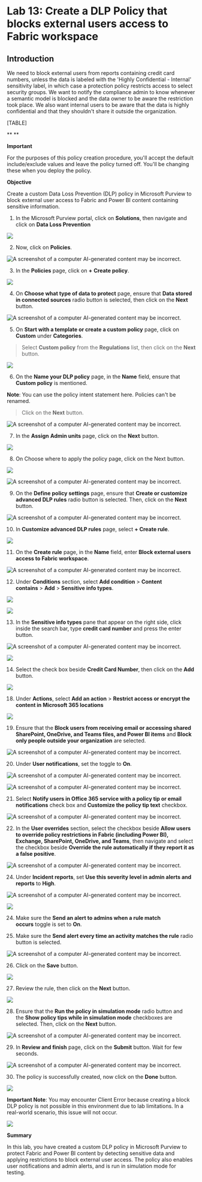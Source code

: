 # Lab 13: Create a DLP Policy that blocks external users access to Fabric workspace

## Introduction

We need to block external users from reports containing credit card
numbers, unless the data is labeled with the 'Highly Confidential -
Internal' sensitivity label, in which case a protection policy restricts
access to select security groups. We want to notify the compliance admin
to know whenever a semantic model is blocked and the data owner to be
aware the restriction took place. We also want internal users to be
aware that the data is highly confidential and that they shouldn't share
it outside the organization.

[TABLE]

** **

**Important**

For the purposes of this policy creation procedure, you'll accept the
default include/exclude values and leave the policy turned off. You'll
be changing these when you deploy the policy.

**Objective**

Create a custom Data Loss Prevention (DLP) policy in Microsoft Purview
to block external user access to Fabric and Power BI content containing
sensitive information.

1.  In the Microsoft Purview portal, click on **Solutions**, then
    navigate and click on **Data Loss Prevention**

![](./media/image1.png)

2.  Now, click on **Policies**.

![A screenshot of a computer AI-generated content may be
incorrect.](./media/image2.png)

3.  In the **Policies** page, click on **+** **Create policy**.

![](./media/image3.png)

4.  On **Choose what type of data to protect** page, ensure that **Data
    stored in connected sources** radio button is selected, then click
    on the **Next** button.

![A screenshot of a computer AI-generated content may be
incorrect.](./media/image4.png)

5.  On **Start with a template or create a custom policy** page, click
    on **Custom** under **Categories**.

> Select **Custom policy** from the **Regulations** list, then click on
> the **Next** button.

![](./media/image5.png)

6.  On the **Name your DLP policy** page, in the **Name** field, ensure
    that **Custom policy** is mentioned.

**Note**: You can use the policy intent statement here. Policies can't
be renamed.

> Click on the **Next** button.

![A screenshot of a computer AI-generated content may be
incorrect.](./media/image6.png)

7.  In the **Assign** **Admin units** page, click on the **Next**
    button.

![](./media/image7.png)

8.  On Choose where to apply the policy page, click on the Next button.

![](./media/image18.png)

![A screenshot of a computer AI-generated content may be
incorrect.](./media/image9.png)

9.  On the **Define policy settings** page, ensure that **Create or
    customize advanced DLP rules** radio button is selected. Then, click
    on the **Next** button.

![A screenshot of a computer AI-generated content may be
incorrect.](./media/image10.png)

10. In **Customize advanced DLP rules** page, select **+ Create rule**.

![](./media/image11.png)

11. On the **Create rule** page, in the **Name** field, enter **Block
    external users access to Fabric workspace**.

![A screenshot of a computer AI-generated content may be
incorrect.](./media/image12.png)

12. Under **Conditions** section, select **Add condition** \> **Content
    contains** \> **Add** \> **Sensitive info types**.

![](./media/image13.png)

![](./media/image14.png)

13. In the **Sensitive info types** pane that appear on the right side,
    click inside the search bar, type **credit card number** and press
    the enter button.

![A screenshot of a computer AI-generated content may be
incorrect.](./media/image15.png)

![](./media/image16.png)

14. Select the check box beside **Credit Card Number**, then click on
    the **Add** button.

![](./media/image17.png)

18. Under **Actions**, select **Add an action** \> **Restrict access or
    encrypt the content in Microsoft 365 locations**

![](./media/image23.png)

19. Ensure that the **Block users from receiving email or accessing
    shared SharePoint, OneDrive, and Teams files, and Power BI
    items** and **Block only people outside your organization** are
    selected.

![A screenshot of a computer AI-generated content may be
incorrect.](./media/image24.png)

20. Under **User notifications**, set the toggle to **On**.

![A screenshot of a computer AI-generated content may be
incorrect.](./media/image25.png)

![A screenshot of a computer AI-generated content may be
incorrect.](./media/image26.png)

21. Select **Notify users in Office 365 service with a policy tip or
    email notifications** check box and **Customize the policy tip
    text** checkbox.

![A screenshot of a computer AI-generated content may be
incorrect.](./media/image27.png)

22. In the **User overrides** section, select the checkbox beside **Allow users to override policy restrictions in Fabric (including Power BI), Exchange, SharePoint, OneDrive, and Teams**, then navigate and select the checkbox beside **Override the rule automatically if they report it as a false positive**.
    
![A screenshot of a computer AI-generated content may be
incorrect.](./media/n27.png)

24. Under **Incident reports**, set **Use this severity level in admin
    alerts and reports** to **High**.

![A screenshot of a computer AI-generated content may be
incorrect.](./media/image28.png)

![](./media/image29.png)

24. Make sure the **Send an alert to admins when a rule match
    occurs** toggle is set to **On**.

25. Make sure the **Send alert every time an activity matches the
    rule** radio button is selected.

![A screenshot of a computer AI-generated content may be
incorrect.](./media/image30.png)

26. Click on the **Save** button.

![](./media/image31.png)

27. Review the rule, then click on the **Next** button.

![](./media/image32.png)

28. Ensure that the **Run the policy in simulation mode** radio button
    and the **Show policy tips while in simulation mode** checkboxes are
    selected. Then, click on the **Next** button.

![A screenshot of a computer AI-generated content may be
incorrect.](./media/image33.png)

29. In **Review and finish** page, click on the **Submit** button. Wait
    for few seconds.

![A screenshot of a computer AI-generated content may be
incorrect.](./media/image34.png)

30. The policy is successfully created, now click on the **Done**
    button.

![](./media/image35.png)

**Important Note**: You may encounter Client Error because creating a block DLP policy is not possible in this environment due to lab limitations. In a real-world scenario, this issue will not occur.

![](./media/n35.png)

**Summary**

In this lab, you have created a custom DLP policy in Microsoft Purview
to protect Fabric and Power BI content by detecting sensitive data and
applying restrictions to block external user access. The policy also
enables user notifications and admin alerts, and is run in simulation
mode for testing.
